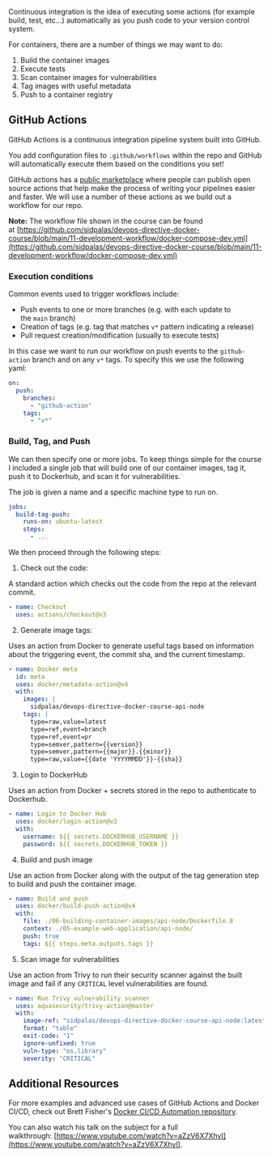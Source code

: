 Continuous integration is the idea of executing some actions (for example build, test, etc...) automatically as you push code to your version control system.

For containers, there are a number of things we may want to do:

1. Build the container images
2. Execute tests
3. Scan container images for vulnerabilities
4. Tag images with useful metadata
5. Push to a container registry

## GitHub Actions

GitHub Actions is a continuous integration pipeline system built into GitHub.

You add configuration files to `.github/workflows` within the repo and GitHub will automatically execute them based on the conditions you set!

GitHub actions has a [public marketplace](https://github.com/marketplace?type=actions) where people can publish open source actions that help make the process of writing your pipelines easier and faster. We will use a number of these actions as we build out a workflow for our repo.

**Note:** The workflow file shown in the course can be found at [https://github.com/sidpalas/devops-directive-docker-course/blob/main/11-development-workflow/docker-compose-dev.yml](https://github.com/sidpalas/devops-directive-docker-course/blob/main/11-development-workflow/docker-compose-dev.yml)

### Execution conditions

Common events used to trigger workflows include:

- Push events to one or more branches (e.g. with each update to the `main` branch)
- Creation of tags (e.g. tag that matches `v*` pattern indicating a release)
- Pull request creation/modification (usually to execute tests)

In this case we want to run our workflow on push events to the `github-action` branch and on any `v*` tags. To specify this we use the following yaml:

```yaml
on:
  push:
    branches:
      - "github-action"
    tags:
      - "v*"
```

### Build, Tag, and Push

We can then specify one or more jobs. To keep things simple for the course I included a single job that will build one of our container images, tag it, push it to Dockerhub, and scan it for vulnerabilities.

The job is given a name and a specific machine type to run on.

```yaml
jobs:
  build-tag-push:
    runs-on: ubuntu-latest
    steps:
      - ...
```

We then proceed through the following steps:

1. Check out the code:

A standard action which checks out the code from the repo at the relevant commit.

```yaml
- name: Checkout
  uses: actions/checkout@v3
```

2. Generate image tags:

Uses an action from Docker to generate useful tags based on information about the triggering event, the commit sha, and the current timestamp.

```yaml
- name: Docker meta
  id: meta
  uses: docker/metadata-action@v4
  with:
    images: |
      sidpalas/devops-directive-docker-course-api-node
    tags: |
      type=raw,value=latest
      type=ref,event=branch
      type=ref,event=pr
      type=semver,pattern={{version}}
      type=semver,pattern={{major}}.{{minor}}
      type=raw,value={{date 'YYYYMMDD'}}-{{sha}}
```

3. Login to DockerHub

Uses an action from Docker + secrets stored in the repo to authenticate to Dockerhub.

```yaml
- name: Login to Docker Hub
  uses: docker/login-action@v2
  with:
    username: ${{ secrets.DOCKERHUB_USERNAME }}
    password: ${{ secrets.DOCKERHUB_TOKEN }}
```

4. Build and push image

Use an action from Docker along with the output of the tag generation step to build and push the container image.

```yaml
- name: Build and push
  uses: docker/build-push-action@v4
  with:
    file: ./06-building-container-images/api-node/Dockerfile.8
    context: ./05-example-web-application/api-node/
    push: true
    tags: ${{ steps.meta.outputs.tags }}
```

5. Scan image for vulnerabilities

Use an action from Trivy to run their security scanner against the built image and fail if any `CRITICAL` level vulnerabilities are found.

```yaml
- name: Run Trivy vulnerability scanner
  uses: aquasecurity/trivy-action@master
  with:
    image-ref: "sidpalas/devops-directive-docker-course-api-node:latest"
    format: "table"
    exit-code: "1"
    ignore-unfixed: true
    vuln-type: "os,library"
    severity: "CRITICAL"
```

## Additional Resources

For more examples and advanced use cases of GitHub Actions and Docker CI/CD, check out Brett Fisher's [Docker CI/CD Automation repository](https://github.com/BretFisher/docker-ci-automation).

You can also watch his talk on the subject for a full walkthrough: [https://www.youtube.com/watch?v=aZzV6X7XhyI](https://www.youtube.com/watch?v=aZzV6X7XhyI).